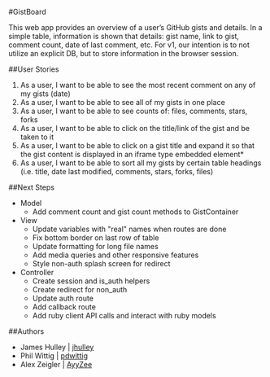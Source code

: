 #GistBoard

This web app provides an overview of a user’s GitHub gists and details. In a simple table, information is shown that details: gist name, link to gist, comment count, date of last comment, etc. For v1, our intention is to not utilize an explicit DB, but to store information in the browser session.


##User Stories
1. As a user, I want to be able to see the most recent comment on any of my gists (date)
2. As a user, I want to be able to see all of my gists in one place
3. As a user, I want to be able to see counts of: files, comments, stars, forks
4. As a user, I want to be able to click on the title/link of the gist and be taken to it
5. As a user, I want to be able to click on a gist title and expand it so that the gist content is displayed in an iframe type embedded element*
6. As a user, I want to be able to sort all my gists by certain table headings (i.e. title, date last modified, comments, stars, forks, files)


##Next Steps
* Model
	* Add comment count and gist count methods to GistContainer
* View
	* Update variables with "real" names when routes are done
	* Fix bottom border on last row of table
	* Update formatting for long file names
	* Add media queries and other responsive features
	* Style non-auth splash screen for redirect
* Controller
	* Create session and is_auth helpers
	* Create redirect for non_auth
	* Update auth route
	* Add callback route
	* Add ruby client API calls and interact with ruby models


##Authors
* James Hulley | [jhulley](https://github.com/jhulley)
* Phil Wittig | [pdwittig](https://github.com/pdwittig)
* Alex Zeigler | [AyyZee](https://github.com/Ayyzee)
